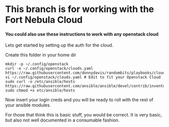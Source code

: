 # This branch is for working with the Fort Nebula Cloud
#### You could also use these instructions to work with any openstack cloud

Lets get started by setting up the auth for the cloud.

Create this folder in your home dir

    mkdir -p ~/.config/openstack
    curl -o ~/.config/openstack/clouds.yaml https://raw.githubusercontent.com/donnydavis/randombits/playbooks/clouds.yaml
    vi ~/.config/openstack/clouds.yaml # Edit to fit your Openstack Cloud
    sudo curl -o /etc/ansible/hosts https://raw.githubusercontent.com/ansible/ansible/devel/contrib/inventory/openstack.py
    sudo chmod +x etc/ansible/hosts



Now insert your login creds and you will be ready to roll with the rest of your ansible modules. 



For those that think this is basic stuff, you would be correct. 
It is very basic, but also not well documented in a consumable fashion. 
    
